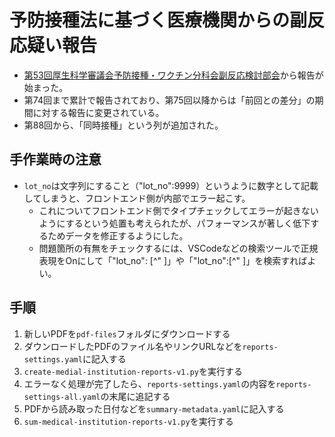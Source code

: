 # 予防接種法に基づく医療機関からの副反応疑い報告

* [第53回厚生科学審議会予防接種・ワクチン分科会副反応検討部会](https://www.mhlw.go.jp/stf/newpage_17208.html)から報告が始まった。
* 第74回まで累計で報告されており、第75回以降からは「前回との差分」の期間に対する報告に変更されている。
* 第88回から、「同時接種」という列が追加された。

## 手作業時の注意

* `lot_no`は文字列にすること（"lot_no":9999）というように数字として記載してしまうと、フロントエンド側が内部でエラー起こす。
  * これについてフロントエンド側でタイプチェックしてエラーが起きないようにするという処置も考えられたが、パフォーマンスが著しく低下するためデータを修正するようにした。
  * 問題箇所の有無をチェックするには、VSCodeなどの検索ツールで正規表現をOnにして「"lot_no": [^" ]」や「"lot_no":[^" ]」を検索すればよい。

## 手順

1. 新しいPDFを`pdf-files`フォルダにダウンロードする
1. ダウンロードしたPDFのファイル名やリンクURLなどを`reports-settings.yaml`に記入する
1. `create-medial-institution-reports-v1.py`を実行する
1. エラーなく処理が完了したら、`reports-settings.yaml`の内容を`reports-settings-all.yaml`の末尾に追記する
1. PDFから読み取った日付などを`summary-metadata.yaml`に記入する
1. `sum-medical-institution-reports-v1.py`を実行する
